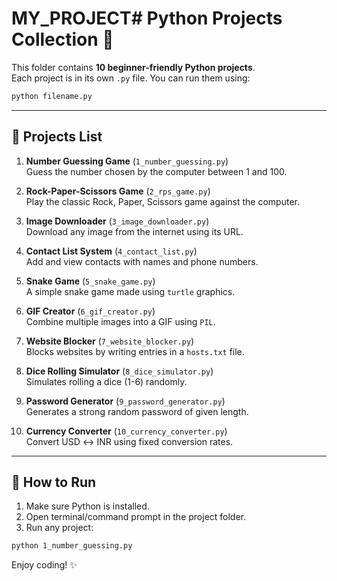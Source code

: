# MY_PROJECT# Python Projects Collection 🎉

This folder contains **10 beginner-friendly Python projects**.  
Each project is in its own `.py` file. You can run them using:

```bash
python filename.py
```

---

## 📌 Projects List

1. **Number Guessing Game** (`1_number_guessing.py`)  
   Guess the number chosen by the computer between 1 and 100.

2. **Rock-Paper-Scissors Game** (`2_rps_game.py`)  
   Play the classic Rock, Paper, Scissors game against the computer.

3. **Image Downloader** (`3_image_downloader.py`)  
   Download any image from the internet using its URL.

4. **Contact List System** (`4_contact_list.py`)  
   Add and view contacts with names and phone numbers.

5. **Snake Game** (`5_snake_game.py`)  
   A simple snake game made using `turtle` graphics.

6. **GIF Creator** (`6_gif_creator.py`)  
   Combine multiple images into a GIF using `PIL`.

7. **Website Blocker** (`7_website_blocker.py`)  
   Blocks websites by writing entries in a `hosts.txt` file.

8. **Dice Rolling Simulator** (`8_dice_simulator.py`)  
   Simulates rolling a dice (1-6) randomly.

9. **Password Generator** (`9_password_generator.py`)  
   Generates a strong random password of given length.

10. **Currency Converter** (`10_currency_converter.py`)  
    Convert USD ↔ INR using fixed conversion rates.

---

## 🚀 How to Run

1. Make sure Python is installed.  
2. Open terminal/command prompt in the project folder.  
3. Run any project:  

```bash
python 1_number_guessing.py
```

Enjoy coding! ✨
